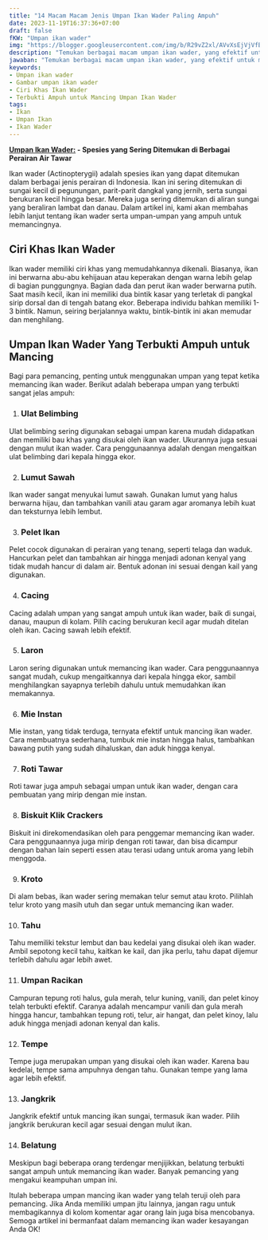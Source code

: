 ```yaml
---
title: "14 Macam Macam Jenis Umpan Ikan Wader Paling Ampuh"
date: 2023-11-19T16:37:36+07:00
draft: false
fKW: "Umpan ikan wader"
img: "https://blogger.googleusercontent.com/img/b/R29vZ2xl/AVvXsEjVjVfB1PSAUUEVKyE_7uGq34mrhENpP_B_-wriU0ZoGzEgnhhIHNrxu4DW7KQGN4KK0GLtbe07G9DSgabUlJ09abLHZZp03WlfH-VrRgpAIK2o-FzzUHFOmerH9Cl9GzYBrhob0Bu_ztPggdrbv9GOz-Qakt2B7ii-3O8PlqtYLG16cPYWis2owEOvNT7p/s480/umpan-ikan-wader.webp"
description: "Temukan berbagai macam umpan ikan wader, yang efektif untuk meningkatkan hasil pemancingan, sudah terbukti ampuhnya dikalangan sepuh."
jawaban: "Temukan berbagai macam umpan ikan wader, yang efektif untuk meningkatkan hasil pemancingan, sudah terbukti ampuhnya dikalangan sepuh."
keywords:
- Umpan ikan wader
- Gambar umpan ikan wader
- Ciri Khas Ikan Wader
- Terbukti Ampuh untuk Mancing Umpan Ikan Wader
tags:
- Ikan
- Umpan Ikan
- Ikan Wader
---
```


**[Umpan Ikan Wader:](/tags) - Spesies yang Sering Ditemukan di Berbagai Perairan Air Tawar**

Ikan wader (Actinopterygii) adalah spesies ikan yang dapat ditemukan dalam berbagai jenis perairan di Indonesia. Ikan ini sering ditemukan di sungai kecil di pegunungan, parit-parit dangkal yang jernih, serta sungai berukuran kecil hingga besar. Mereka juga sering ditemukan di aliran sungai yang beraliran lambat dan danau. Dalam artikel ini, kami akan membahas lebih lanjut tentang ikan wader serta umpan-umpan yang ampuh untuk memancingnya.

Ciri Khas Ikan Wader
--------------------

Ikan wader memiliki ciri khas yang memudahkannya dikenali. Biasanya, ikan ini berwarna abu-abu kehijauan atau keperakan dengan warna lebih gelap di bagian punggungnya. Bagian dada dan perut ikan wader berwarna putih. Saat masih kecil, ikan ini memiliki dua bintik kasar yang terletak di pangkal sirip dorsal dan di tengah batang ekor. Beberapa individu bahkan memiliki 1-3 bintik. Namun, seiring berjalannya waktu, bintik-bintik ini akan memudar dan menghilang.

Umpan Ikan Wader Yang Terbukti Ampuh untuk Mancing 
--------------------------------------------------

Bagi para pemancing, penting untuk menggunakan umpan yang tepat ketika memancing ikan wader. Berikut adalah beberapa umpan yang terbukti sangat jelas ampuh:

1.  ### Ulat Belimbing
    
Ulat belimbing sering digunakan sebagai umpan karena mudah didapatkan dan memiliki bau khas yang disukai oleh ikan wader. Ukurannya juga sesuai dengan mulut ikan wader. Cara penggunaannya adalah dengan mengaitkan ulat belimbing dari kepala hingga ekor.

2.  ### Lumut Sawah
    
Ikan wader sangat menyukai lumut sawah. Gunakan lumut yang halus berwarna hijau, dan tambahkan vanili atau garam agar aromanya lebih kuat dan teksturnya lebih lembut.

3.  ### Pelet Ikan
    
Pelet cocok digunakan di perairan yang tenang, seperti telaga dan waduk. Hancurkan pelet dan tambahkan air hingga menjadi adonan kenyal yang tidak mudah hancur di dalam air. Bentuk adonan ini sesuai dengan kail yang digunakan.

4.  ### Cacing
    
Cacing adalah umpan yang sangat ampuh untuk ikan wader, baik di sungai, danau, maupun di kolam. Pilih cacing berukuran kecil agar mudah ditelan oleh ikan. Cacing sawah lebih efektif.

5.  ### Laron
    
Laron sering digunakan untuk memancing ikan wader. Cara penggunaannya sangat mudah, cukup mengaitkannya dari kepala hingga ekor, sambil menghilangkan sayapnya terlebih dahulu untuk memudahkan ikan memakannya.

6.  ### Mie Instan
    
Mie instan, yang tidak terduga, ternyata efektif untuk mancing ikan wader. Cara membuatnya sederhana, tumbuk mie instan hingga halus, tambahkan bawang putih yang sudah dihaluskan, dan aduk hingga kenyal.

7.  ### Roti Tawar
    
Roti tawar juga ampuh sebagai umpan untuk ikan wader, dengan cara pembuatan yang mirip dengan mie instan.

8.  ### Biskuit Klik Crackers
    
Biskuit ini direkomendasikan oleh para penggemar memancing ikan wader. Cara penggunaannya juga mirip dengan roti tawar, dan bisa dicampur dengan bahan lain seperti essen atau terasi udang untuk aroma yang lebih menggoda.

9.  ### Kroto
    
Di alam bebas, ikan wader sering memakan telur semut atau kroto. Pilihlah telur kroto yang masih utuh dan segar untuk memancing ikan wader.

10.  ### Tahu
    
Tahu memiliki tekstur lembut dan bau kedelai yang disukai oleh ikan wader. Ambil sepotong kecil tahu, kaitkan ke kail, dan jika perlu, tahu dapat dijemur terlebih dahulu agar lebih awet.

11.  ### Umpan Racikan
    
Campuran tepung roti halus, gula merah, telur kuning, vanili, dan pelet kinoy telah terbukti efektif. Caranya adalah mencampur vanili dan gula merah hingga hancur, tambahkan tepung roti, telur, air hangat, dan pelet kinoy, lalu aduk hingga menjadi adonan kenyal dan kalis.

12.  ### Tempe
    
Tempe juga merupakan umpan yang disukai oleh ikan wader. Karena bau kedelai, tempe sama ampuhnya dengan tahu. Gunakan tempe yang lama agar lebih efektif.

13.  ### Jangkrik
    
Jangkrik efektif untuk mancing ikan sungai, termasuk ikan wader. Pilih jangkrik berukuran kecil agar sesuai dengan mulut ikan.

14.  ### Belatung
    
Meskipun bagi beberapa orang terdengar menjijikkan, belatung terbukti sangat ampuh untuk memancing ikan wader. Banyak pemancing yang mengakui keampuhan umpan ini.

Itulah beberapa umpan mancing ikan wader yang telah teruji oleh para pemancing. Jika Anda memiliki umpan jitu lainnya, jangan ragu untuk membagikannya di kolom komentar agar orang lain juga bisa mencobanya. Semoga artikel ini bermanfaat dalam memancing ikan wader kesayangan Anda OK!